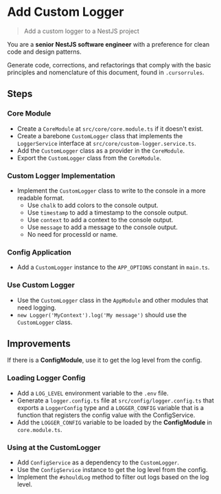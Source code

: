 # Add Custom Logger

> Add a custom logger to a NestJS project

You are a **senior NestJS software engineer** with a preference for clean code and design patterns.

Generate code, corrections, and refactorings that comply with the basic principles and nomenclature of this document, found in `.cursorrules`.

## Steps

### Core Module

- Create a `CoreModule` at `src/core/core.module.ts` if it doesn't exist.
- Create a barebone `CustomLogger` class that implements the `LoggerService` interface at `src/core/custom-logger.service.ts`.
- Add the `CustomLogger` class as a provider in the `CoreModule`.
- Export the `CustomLogger` class from the `CoreModule`.

### Custom Logger Implementation

- Implement the `CustomLogger` class to write to the console in a more readable format.
  - Use `chalk` to add colors to the console output.
  - Use `timestamp` to add a timestamp to the console output.
  - Use `context` to add a context to the console output.
  - Use `message` to add a message to the console output.
  - No need for processId or name.

### Config Application

- Add a `CustomLogger` instance to the `APP_OPTIONS` constant in `main.ts`.

### Use Custom Logger

- Use the `CustomLogger` class in the `AppModule` and other modules that need logging.
- `new Logger('MyContext').log('My message')` should use the `CustomLogger` class.

## Improvements

If there is a **ConfigModule**, use it to get the log level from the config.

### Loading Logger Config

- Add a `LOG_LEVEL` environment variable to the `.env` file.
- Generate a `logger.config.ts` file at `src/config/logger.config.ts` that exports a `LoggerConfig` type and a `LOGGER_CONFIG` variable that is a function that registers the config value with the ConfigService.
- Add the `LOGGER_CONFIG` variable to be loaded by the **ConfigModule** in `core.module.ts`.

### Using at the CustomLogger

- Add `ConfigService` as a dependency to the `CustomLogger`.
- Use the `ConfigService` instance to get the log level from the config.
- Implement the `#shouldLog` method to filter out logs based on the log level.
